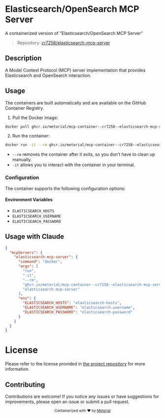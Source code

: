 
# Elasticsearch/OpenSearch MCP Server

A containerized version of "Elasticsearch/OpenSearch MCP Server"

> Repository: [cr7258/elasticsearch-mcp-server](https://github.com/cr7258/elasticsearch-mcp-server)

## Description

A Model Context Protocol (MCP) server implementation that provides Elasticsearch and OpenSearch interaction.


## Usage

The containers are built automatically and are available on the GitHub Container Registry.

1. Pull the Docker image:

```bash
docker pull ghcr.io/metorial/mcp-container--cr7258--elasticsearch-mcp-server--elasticsearch-mcp-server
```

2. Run the container:

```bash
docker run -it --rm ghcr.io/metorial/mcp-container--cr7258--elasticsearch-mcp-server--elasticsearch-mcp-server 
```

- `--rm` removes the container after it exits, so you don't have to clean up manually.
- `-it` allows you to interact with the container in your terminal.


### Configuration

The container supports the following configuration options:




#### Environment Variables

- `ELASTICSEARCH_HOSTS`
- `ELASTICSEARCH_USERNAME`
- `ELASTICSEARCH_PASSWORD`




## Usage with Claude

```json
{
  "mcpServers": {
    "elasticsearch-mcp-server": {
      "command": "docker",
      "args": [
        "run",
        "-it",
        "--rm",
        "ghcr.io/metorial/mcp-container--cr7258--elasticsearch-mcp-server--elasticsearch-mcp-server",
        "elasticsearch-mcp-server"
      ],
      "env": {
        "ELASTICSEARCH_HOSTS": "elasticsearch-hosts",
        "ELASTICSEARCH_USERNAME": "elasticsearch-username",
        "ELASTICSEARCH_PASSWORD": "elasticsearch-password"
      }
    }
  }
}
```

# License

Please refer to the license provided in [the project repository](https://github.com/cr7258/elasticsearch-mcp-server) for more information.

## Contributing

Contributions are welcome! If you notice any issues or have suggestions for improvements, please open an issue or submit a pull request.

<div align="center">
  <sub>Containerized with ❤️ by <a href="https://metorial.com">Metorial</a></sub>
</div>
  